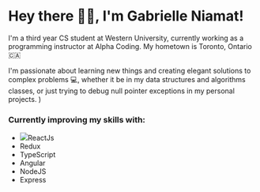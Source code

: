 # Hey there 👋🏼, I'm Gabrielle Niamat! 

I'm a third year CS student at Western University, currently working as a programming instructor at Alpha Coding. My hometown is Toronto, Ontario 🇨🇦

I'm passionate about learning new things and creating elegant solutions to complex problems 💻, whether it be in my data structures and algorithms classes, or just trying to debug null pointer exceptions in my personal projects.
)

### Currently improving my skills with: 
- <img src="https://upload.wikimedia.org/wikipedia/commons/thumb/a/a7/React-icon.svg/1200px-React-icon.svg.png">ReactJs
- Redux
- TypeScript
- Angular
- NodeJS
- Express

